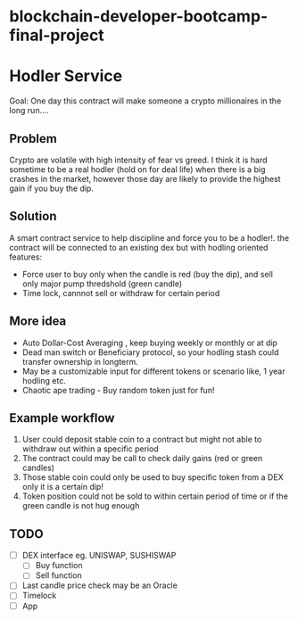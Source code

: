 # blockchain-developer-bootcamp-final-project

# **Hodler Service**
Goal: One day this contract will make someone a crypto millionaires in the long run....

## **Problem**
Crypto are volatile with high intensity of fear vs greed. I think it is hard sometime to be a real hodler (hold on for deal life) when there is a big crashes in the market, however those day are likely to provide the highest gain if you buy the dip. 

## **Solution**
A smart contract service to help discipline and force you to be a hodler!. the contract will be connected to an existing dex but with hodling oriented features:
* Force user to buy only when the candle is red (buy the dip), and sell only major pump thredshold (green candle)
* Time lock, cannnot sell or withdraw for certain period

## **More idea** 
* Auto Dollar-Cost Averaging , keep buying weekly or monthly or at dip
* Dead man switch or Beneficiary protocol, so your hodling stash could transfer ownership in longterm.
* May be a customizable input for different tokens or scenario like, 1 year hodling etc.
* Chaotic ape trading - Buy random token just for fun!

## **Example workflow**
1. User could deposit stable coin to a contract but might not able to withdraw out within a specific period
2. The contract could may be call to check daily gains (red or green candles)
3. Those stable coin could only be used to buy specific token from a DEX only it is a certain dip!
4. Token position could not be sold to within certain period of time or if the green candle is not hug enough

## **TODO**
- [ ] DEX interface eg. UNISWAP, SUSHISWAP
  - [ ] Buy function
  - [ ] Sell function
- [ ] Last candle price check may be an Oracle
- [ ] Timelock
- [ ] App
